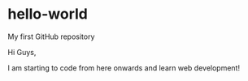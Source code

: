 # hello-world
My first GitHub repository


Hi Guys,

I am starting to code from here onwards and learn web development!
